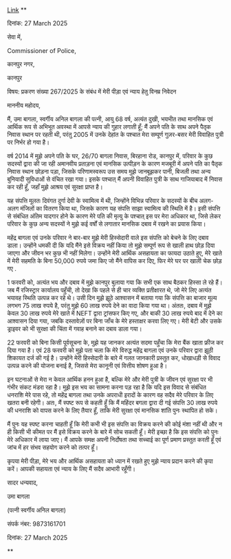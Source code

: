 [Link](https://docs.google.com/document/d/1u_CiJup77hj8m7gPHyXOlsNtJk9121grq8xQ3odXuLg/edit?tab=t.0)
**

दिनांक: 27 March 2025

सेवा में,

Commissioner of Police,

कानपुर नगर,

कानपुर

विषय: प्रकरण संख्या 267/2025 के संबंध में मेरी पीड़ा एवं न्याय हेतु विनम्र निवेदन

माननीय महोदय,

मैं, उमा बागला, स्वर्गीय अनिल बागला की पत्नी, आयु 68 वर्ष, अत्यंत दुखी, भयभीत तथा मानसिक एवं आर्थिक रूप से अभिभूत अवस्था में आपसे न्याय की गुहार लगाती हूँ; मैं अपने पति के साथ अपने पैतृक निवास स्थान पर रहती थी, परंतु 2005 में उनके देहांत के पश्चात मेरा सम्पूर्ण गुज़र-बसर मेरी विवाहित पुत्री पर निर्भर हो गया है।

वर्ष 2014 में मुझे अपने पति के घर, 26/70 बागला निवास, बिरहाना रोड, कानपुर में, परिवार के कुछ सदस्यों द्वारा की जा रही अमानवीय प्रताड़ना एवं मानसिक उत्पीड़न के कारण मजबूरी में अपने पति का पैतृक निवास स्थान छोड़ना पड़ा, जिसके परिणामस्वरूप उस समय मुझे जानबूझकर पानी, बिजली तथा अन्य बुनियादी सुविधाओं से वंचित रखा गया। इसके पश्चात् मैं अपनी विवाहित पुत्री के साथ गाजियाबाद में निवास कर रही हूँ, जहाँ मुझे आश्रय एवं सुरक्षा प्राप्त है।

यह संपत्ति मूलतः दिवंगत दुर्गा देवी के स्वामित्व में थी, जिन्होंने विभिन्न परिवार के सदस्यों के बीच अलग-अलग मंजिलों का वितरण किया था, जिसके कारण यह संपत्ति साझा स्वामित्व की स्थिति में है। इसी संपत्ति से संबंधित अंतिम यादगार होने के कारण मेरे पति की मृत्यु के पश्चात् इस पर मेरा अधिकार था, जिसे लेकर परिवार के कुछ अन्य सदस्यों ने मुझे कई वर्षों से लगातार मानसिक दबाव में रखने का प्रयास किया।

महेंद्र बागला एवं उनके परिवार ने बार-बार मुझे मेरी हिस्सेदारी वाले इस संपत्ति को बेचने के लिए दबाव डाला। उन्होंने धमकी दी कि यदि मैंने इसे विक्रय नहीं किया तो मुझे सम्पूर्ण रूप से खाली हाथ छोड़ दिया जाएगा और जीवन भर कुछ भी नहीं मिलेगा। उन्होंने मेरी आर्थिक असहायता का फायदा उठाते हुए, मेरे खाते में मेरी सहमति के बिना 50,000 रुपये जमा किए जो मैंने वापिस कर दिए, फिर मेरे घर पर खाली चेक छोड़ गए .

1 फरवरी को, अत्यंत भय और दबाव में मुझे कानपुर बुलाया गया कि सभी एक साथ बैठकर हिस्सा ले रहे हैं। जब मैं रजिस्ट्रार कार्यालय पहुँची, तो देखा कि पहले से ही चार व्यक्ति प्रतीक्षारत थे, जो मेरे लिए अत्यंत भयावह स्थिति उत्पन्न कर रहे थे। उसी दिन मुझे झूठे आश्वासन में बताया गया कि संपत्ति का बाजार मूल्य लगभग 75 लाख रुपये है, परंतु मुझे 60 लाख रुपये देने का वादा किया गया था। अंततः, दबाव में मुझे केवल 30 लाख रुपये मेरे खाते में NEFT द्वारा ट्रांसफर किए गए, और बाकी 30 लाख रुपये बाद में देने का आश्वासन दिया गया, जबकि दस्तावेज़ों पर बिना जाँच के मेरे हस्ताक्षर करवा लिए गए। मेरी बेटी और उसके ड्राइवर को भी सुरक्षा की चिंता में गवाह बनाने का दबाव डाला गया।

22 फरवरी को बिना किसी पूर्वसूचना के, मुझे यह जानकर अत्यंत सदमा पहुँचा कि मेरा बैंक खाता फ्रीज कर दिया गया है। एवं 28 फरवरी को मुझे पता चला कि मेरे विरुद्ध महेंद्र बागला एवं उनके परिवार द्वारा झूठी शिकायत दर्ज की गई है। उन्होंने मेरी हिस्सेदारी के बारे में गलत जानकारी प्रस्तुत कर, धोखाधड़ी से विवाद उत्पन्न करने की योजना बनाई है, जिससे मेरा कानूनी एवं वित्तीय शोषण हुआ है।

इन घटनाओं से मेरा न केवल आर्थिक हनन हुआ है, बल्कि मेरे और मेरी पुत्री के जीवन एवं सुरक्षा पर भी गंभीर संकट मंडरा रहा है। मुझे इस भय का सामना करना पड़ रहा है कि यदि इस विवाद से संबंधित धनराशि मेरे पास रहे, तो महेंद्र बागला तथा उनके अपराधी इरादों के कारण वह सदैव मेरे परिवार के लिए खतरा बनी रहेगी। अतः, मैं स्पष्ट रूप से कहती हूँ कि मैं महिंदर बगला द्वारा दी गई संपत्ति 30 लाख रुपये की धनराशि को वापस करने के लिए तैयार हूँ, ताकि मेरी सुरक्षा एवं मानसिक शांति पुनः स्थापित हो सके।

मैं पुनः यह स्पष्ट करना चाहती हूँ कि मेरी कभी भी इस संपत्ति का विक्रय करने की कोई मंशा नहीं थी और न ही किसी भी कीमत पर मैं इसे विक्रय करने के बारे में सोच सकती हूँ। मेरी इच्छा है कि इस संपत्ति को पुनः मेरे अधिकार में लाया जाए। मैं आपके समक्ष अपनी निर्दोषता तथा सच्चाई का पूर्ण प्रमाण प्रस्तुत करती हूँ एवं जांच में हर संभव सहयोग करने को तत्पर हूँ।

कृपया मेरी पीड़ा, मेरे भय और आर्थिक असहायता को ध्यान में रखते हुए मुझे न्याय प्रदान करने की कृपा करें। आपकी सहायता एवं न्याय के लिए मैं सदैव आभारी रहूँगी।

  

सादर धन्यवाद,

  

उमा बागला

(पत्नी स्वर्गीय अनिल बागला)

संपर्क नंबर: 9873161701

दिनांक: 27 March 2025

**